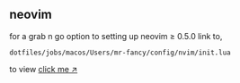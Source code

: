 ## neovim

for a grab n go option to setting up neovim ≥ 0.5.0 link to,

```
dotfiles/jobs/macos/Users/mr-fancy/config/nvim/init.lua
```

to view [click me ↗][lnk1]


[lnk1]: <https://github.com/ipatch/dotfiles/blob/8eaeac85c1903d7432ca1dc24d2190bd93efb767/jobs/macos/Users/mr-fancy/config/nvim/init.lua>
